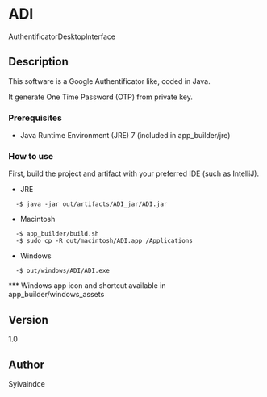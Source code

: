 # ADI
AuthentificatorDesktopInterface

## Description
This software is a Google Authentificator like, coded in Java.

It generate One Time Password (OTP) from private key.

### Prerequisites
- Java Runtime Environment (JRE) 7 (included in app_builder/jre)

### How to use

First, build the project and artifact with your preferred IDE (such as IntelliJ).

- JRE

```
  -$ java -jar out/artifacts/ADI_jar/ADI.jar
```

- Macintosh
```
  -$ app_builder/build.sh
  -$ sudo cp -R out/macintosh/ADI.app /Applications
```

- Windows
```
  -$ out/windows/ADI/ADI.exe
```
*** Windows app icon and shortcut available in app_builder/windows_assets

## Version
1.0

## Author
Sylvaindce

